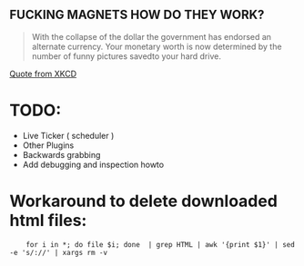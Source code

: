 FUCKING MAGNETS HOW DO THEY WORK?
---------------------------------

> With the collapse of the dollar the government has endorsed an alternate currency.
> Your monetary worth is now determined by the number of funny pictures savedto your hard drive.

[Quote from XKCD](http://xkcd.com/512/)

TODO:
=====

  * Live Ticker ( scheduler )
  * Other Plugins
  * Backwards grabbing
  * Add debugging and inspection howto


Workaround to delete downloaded html files:
===========================================

        for i in *; do file $i; done  | grep HTML | awk '{print $1}' | sed -e 's/://' | xargs rm -v
